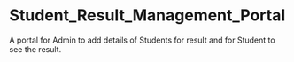 # Student_Result_Management_Portal
A portal for Admin to add details of Students for result and for Student to see the result.
